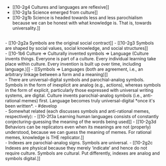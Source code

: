 - [[10-2g4 Cultures and languages are reflexive]]
- [[10-2g1a Science emerged from culture]]
- [[10-2g1b Science is headed towards less and less parochialism because we can be honest with what knowledge is. That is, towards universality.]]
<br>
- [[10-2g2a Symbols are the original social contract]]
- [[10-2g3 Symbols are shaped by social values, social knowledge, and social structures]]
<br>
- [[10-1b6 Culture ⇒ Culturally invented symbols ⇒ Language (Culture invents things. Everyone is part of a culture. Every individual learning take place within culture. Every invention is built up over time, including language.)]]
- [[Symbols ⇒ Languages (both are agreement, i.e., an arbitrary linkage between a form and a meaning)]]
<br>
- There are universal-digital symbols and parochial-analog symbols. Symbols in the form of inexplicit are analog (e.g., actions), whereas symbols in the form of explicit, particularly those expressed with universal writing systems, are digital. Culture invents parochial-analog symbols (i.e., anti-rational memes) first. Language becomes truly universal-digital *once it's been written*.
- #develop
<br>
- Somewhat related (each discusses symbols and anti-rational memes, respectively):
- [[10-2f3a Learning human languages consists of constantly conjecturing-guessing the meaning of the words being used]]
- [[10-2g3d Behaviors can be replicators even when its meanings are not (properly) understood, because we can guess the meaning of memes. For rational memes, knowledge is THE replicator.]]
<br>
- Indexes are parochial-analog signs. Symbols are universal.
- [[10-2g2c Indexes are physical because they merely ‘indicate’ and hence do not require culture. Symbols are cultural. Put differently, indexes are analog and symbols digital.]]
